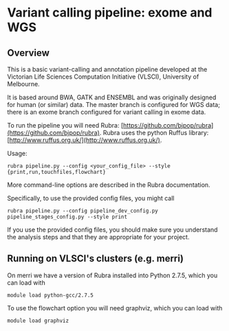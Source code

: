 
# Variant calling pipeline: exome and WGS

## Overview

This is a basic variant-calling and annotation pipeline developed at the 
Victorian Life Sciences Computation Initiative (VLSCI), University of Melbourne.

It is based around BWA, GATK and ENSEMBL and was originally designed for human (or similar) data. The master branch is configured for WGS data; there is an exome branch configured for variant calling in exome data.

To run the pipeline you will need Rubra: [https://github.com/bjpop/rubra](https://github.com/bjpop/rubra). Rubra uses the python Ruffus library: [http://www.ruffus.org.uk/](http://www.ruffus.org.uk/).

Usage: 
    
    rubra pipeline.py --config <your_config_file> --style {print,run,touchfiles,flowchart}

More command-line options are described in the Rubra documentation.

Specifically, to use the provided config files, you might call

    rubra pipeline.py --config pipeline_dev_config.py pipeline_stages_config.py --style print
    
If you use the provided config files, you should make sure you understand the analysis steps and that they are appropriate for your project.

## Running on VLSCI's clusters (e.g. merri)

On merri we have a version of Rubra installed into Python 2.7.5, which you can load with

    module load python-gcc/2.7.5

To use the flowchart option you will need graphviz, which you can load with

    module load graphviz
